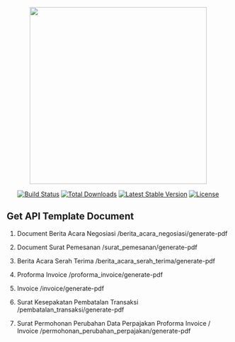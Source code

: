 <p align="center"><a href="https://laravel.com" target="_blank"><img src="https://raw.githubusercontent.com/laravel/art/master/logo-lockup/5%20SVG/2%20CMYK/1%20Full%20Color/laravel-logolockup-cmyk-red.svg" width="400"></a></p>

<p align="center">
<a href="https://travis-ci.org/laravel/framework"><img src="https://travis-ci.org/laravel/framework.svg" alt="Build Status"></a>
<a href="https://packagist.org/packages/laravel/framework"><img src="https://img.shields.io/packagist/dt/laravel/framework" alt="Total Downloads"></a>
<a href="https://packagist.org/packages/laravel/framework"><img src="https://img.shields.io/packagist/v/laravel/framework" alt="Latest Stable Version"></a>
<a href="https://packagist.org/packages/laravel/framework"><img src="https://img.shields.io/packagist/l/laravel/framework" alt="License"></a>
</p>

## Get API Template Document

1. Document Berita Acara Negosiasi
/berita_acara_negosiasi/generate-pdf

2. Document Surat Pemesanan
/surat_pemesanan/generate-pdf

3. Berita Acara Serah Terima
/berita_acara_serah_terima/generate-pdf

4. Proforma Invoice
/proforma_invoice/generate-pdf

5. Invoice
/invoice/generate-pdf

6. Surat Kesepakatan Pembatalan Transaksi
/pembatalan_transaksi/generate-pdf

7. Surat Permohonan Perubahan Data Perpajakan Proforma Invoice / Invoice
/permohonan_perubahan_perpajakan/generate-pdf